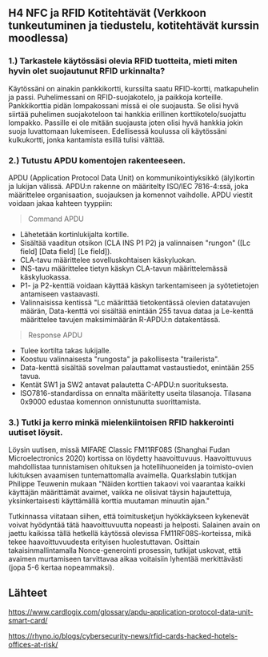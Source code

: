 ## H4 NFC ja RFID Kotitehtävät (Verkkoon tunkeutuminen ja tiedustelu, kotitehtävät kurssin moodlessa)

### 1.) Tarkastele käytössäsi olevia RFID tuotteita, mieti miten hyvin olet suojautunut RFID urkinnalta?

Käytössäni on ainakin pankkikortti, kurssilta saatu RFID-kortti, matkapuhelin ja passi. Puhelimessani on RFID-suojakotelo, ja paikkoja korteille. Pankkikorttia pidän lompakossani missä ei ole suojausta. Se olisi hyvä siirtää puhelimen suojakoteloon tai hankkia erillinen korttikotelo/suojattu lompakko. Passille ei ole mitään suojausta joten olisi hyvä hankkia jokin suoja luvattomaan lukemiseen. Edellisessä koulussa oli käytössäni kulkukortti, jonka kantamista esillä tulisi välttää. 

### 2.) Tutustu APDU komentojen rakenteeseen.

APDU (Application Protocol Data Unit) on kommunikointiyksikkö (äly)kortin ja lukijan välissä. APDU:n rakenne on määritelty ISO/IEC 7816-4:ssä, joka määrittelee organisaation, suojauksen ja komennot vaihdolle. APDU viestit voidaan jakaa kahteen tyyppiin:

> Command APDU
- Lähetetään kortinlukijalta kortille.
- Sisältää vaaditun otsikon (CLA INS P1 P2) ja valinnaisen "rungon" ([Lc field] [Data field] [Le field]).
- CLA-tavu määrittelee sovelluskohtaisen käskyluokan.
- INS-tavu määrittelee tietyn käskyn CLA-tavun määrittelemässä käskyluokassa.
- P1- ja P2-kenttiä voidaan käyttää käskyn tarkentamiseen ja syötetietojen antamiseen vastaavasti.
- Valinnaisissa kentissä "Lc määrittää tietokentässä olevien datatavujen määrän, Data-kenttä voi sisältää enintään 255 tavua dataa ja Le-kenttä määrittelee tavujen maksimimäärän R-APDU:n datakentässä. 

> Response APDU
- Tulee kortilta takas lukijalle.
- Koostuu valinnaisesta "rungosta" ja pakollisesta "trailerista".
- Data-kenttä sisältää sovelman palauttamat vastaustiedot, enintään 255 tavua.
- Kentät SW1 ja SW2 antavat palautetta C-APDU:n suorituksesta.
- ISO7816-standardissa on ennalta määritetty useita tilasanoja. Tilasana 0x9000 edustaa komennon onnistunutta suorittamista.

### 3.) Tutki ja kerro minkä mielenkiintoisen RFID hakkerointi uutiset löysit.

Löysin uutisen, missä MIFARE Classic FM11RF08S (Shanghai Fudan Microelectronics 2020) kortissa on löydetty haavoittuvuus. Haavoittuvuus mahdollistaa tunnistamisen ohituksen ja hotellihuoneiden ja toimisto-ovien lukituksen avaamisen tuntemattomalla avaimella. Quarkslabin tutkijan Philippe Teuwenin mukaan "Näiden korttien takaovi voi vaarantaa kaikki käyttäjän määrittämät avaimet, vaikka ne olisivat täysin hajautettuja, yksinkertaisesti käyttämällä korttia muutaman minuutin ajan." 

Tutkinnassa viitataan siihen, että toimitusketjun hyökkäykseen kykenevät voivat hyödyntää tätä haavoittuvuutta nopeasti ja helposti. Salainen avain on jaettu kaikissa tällä hetkellä käytössä olevissa FM11RF08S-korteissa, mikä tekee haavoittuvuudesta erityisen huolestuttavan. Osittain takaisinmallintamalla Nonce-generointi prosessin, tutkijat uskovat, että avaimen murtamiseen tarvittavaa aikaa voitaisiin lyhentää merkittävästi (jopa 5-6 kertaa nopeammaksi). 




## Lähteet

https://www.cardlogix.com/glossary/apdu-application-protocol-data-unit-smart-card/

https://rhyno.io/blogs/cybersecurity-news/rfid-cards-hacked-hotels-offices-at-risk/

